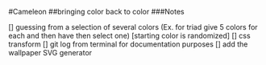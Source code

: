 #Cameleon
##bringing color back to color
###Notes

[] guessing from a selection of several colors (Ex. for triad give 5 colors for each and then have then select one) [starting color is randomized]
[] css transform
[] git log from terminal for documentation purposes
[] add the wallpaper SVG generator






